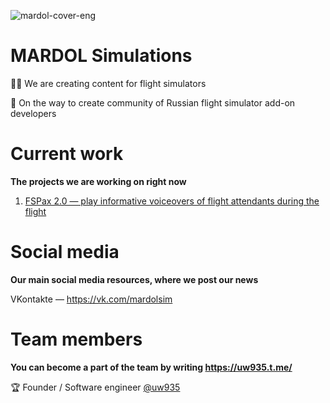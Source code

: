 ![mardol-cover-eng](https://github.com/mardolsimulations/.github/assets/74175088/882238e9-ae16-4e05-9271-90d9126887f6)

# MARDOL Simulations
🙋‍♀️ We are creating content for flight simulators 

🚀 On the way to create community of Russian flight simulator add-on developers

# Current work
**The projects we are working on right now**

1. [FSPax 2.0 — play informative voiceovers of flight attendants during the flight](https://github.com/orgs/mardolsimulations/projects/1)

# Social media
**Our main social media resources, where we post our news**

VKontakte — https://vk.com/mardolsim

# Team members
**You can become a part of the team by writing https://uw935.t.me/**

🏆 Founder / Software engineer [@uw935](https://github.com/uw935/)
